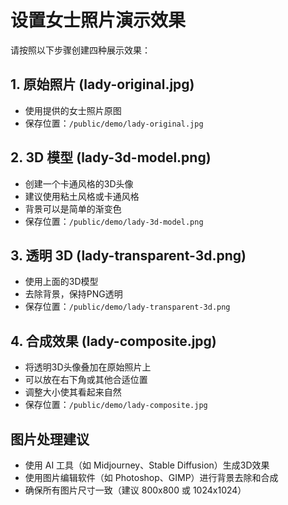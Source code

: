 # 设置女士照片演示效果

请按照以下步骤创建四种展示效果：

## 1. 原始照片 (lady-original.jpg)
- 使用提供的女士照片原图
- 保存位置：`/public/demo/lady-original.jpg`

## 2. 3D 模型 (lady-3d-model.png)
- 创建一个卡通风格的3D头像
- 建议使用粘土风格或卡通风格
- 背景可以是简单的渐变色
- 保存位置：`/public/demo/lady-3d-model.png`

## 3. 透明 3D (lady-transparent-3d.png)
- 使用上面的3D模型
- 去除背景，保持PNG透明
- 保存位置：`/public/demo/lady-transparent-3d.png`

## 4. 合成效果 (lady-composite.jpg)
- 将透明3D头像叠加在原始照片上
- 可以放在右下角或其他合适位置
- 调整大小使其看起来自然
- 保存位置：`/public/demo/lady-composite.jpg`

## 图片处理建议
- 使用 AI 工具（如 Midjourney、Stable Diffusion）生成3D效果
- 使用图片编辑软件（如 Photoshop、GIMP）进行背景去除和合成
- 确保所有图片尺寸一致（建议 800x800 或 1024x1024）